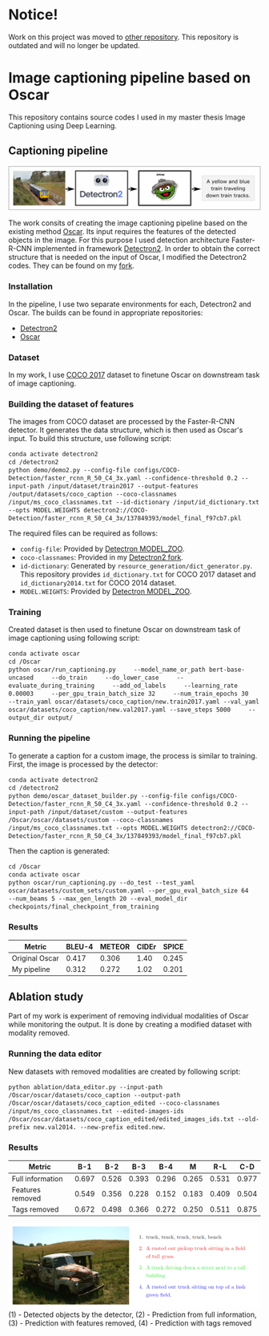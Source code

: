 # Notice!

Work on this project was moved to [other repository](https://github.com/zeleznyt/Oscar). 
This repository is outdated and will no longer be updated. 

# Image captioning pipeline based on Oscar

This repository contains source codes I used in my master thesis Image Captioning using Deep Learning. 

## Captioning pipeline

![pipeline](assets/pipeline.png)

The work consits of creating the image captioning pipeline based on the existing method [Oscar](https://github.com/microsoft/Oscar). Its input requires the features of the detected objects in the image. For this purpose I used detection architecture Faster-R-CNN implemented in framework [Detectron2](https://github.com/facebookresearch/detectron2). In order to obtain the correct structure that is needed on the input of Oscar, I modified the Detectron2 codes. They can be found on my [fork](https://github.com/zeleznyt/detectron2).

### Installation

In the pipeline, I use two separate environments for each, Detectron2 and Oscar. The builds can be found in appropriate repositories:
* [Detectron2](https://github.com/zeleznyt/detectron2/blob/main/INSTALL.md)
* [Oscar](https://github.com/microsoft/Oscar/blob/master/INSTALL.md)

### Dataset

In my work, I use [COCO 2017](https://cocodataset.org/#download) dataset to finetune Oscar on downstream task of image captioning.

### Building the dataset of features

The images from COCO dataset are processed by the Faster-R-CNN detector. It generates the data structure, which is then used as Oscar's input. To build this structure, use following script:
```
conda activate detectron2
cd /detectron2
python demo/demo2.py --config-file configs/COCO-Detection/faster_rcnn_R_50_C4_3x.yaml --confidence-threshold 0.2 --input-path /input/dataset/train2017 --output-features /output/datasets/coco_caption --coco-classnames /input/ms_coco_classnames.txt --id-dictionary /input/id_dictionary.txt --opts MODEL.WEIGHTS detectron2://COCO-Detection/faster_rcnn_R_50_C4_3x/137849393/model_final_f97cb7.pkl
```
The required files can be required as follows: 
* `config-file`:  Provided by [Detectron MODEL_ZOO](https://github.com/zeleznyt/detectron2/blob/main/MODEL_ZOO.md).
* `coco-classnames`: Provided in my [Detectron2 fork](https://github.com/zeleznyt/detectron2).
* `id-dictionary`: Generated by `resource_generation/dict_generator.py`. This repository provides `id_dictionary.txt` for COCO 2017 dataset and `id_dictionary2014.txt` for COCO 2014 dataset.
* `MODEL.WEIGHTS`: Provided by [Detectron MODEL_ZOO](https://github.com/zeleznyt/detectron2/blob/main/MODEL_ZOO.md).

### Training

Created dataset is then used to finetune Oscar on downstream task of image captioning using following script:
```
conda activate oscar
cd /Oscar
python oscar/run_captioning.py     --model_name_or_path bert-base-uncased     --do_train     --do_lower_case     --evaluate_during_training     --add_od_labels     --learning_rate 0.00003     --per_gpu_train_batch_size 32     --num_train_epochs 30     --train_yaml oscar/datasets/coco_caption/new.train2017.yaml --val_yaml oscar/datasets/coco_caption/new.val2017.yaml --save_steps 5000     --output_dir output/
```

### Running the pipeline

To generate a caption for a custom image, the process is similar to training. First, the image is processed by the detector:
```
conda activate detectron2
cd /detectron2
python demo/oscar_dataset_builder.py --config-file configs/COCO-Detection/faster_rcnn_R_50_C4_3x.yaml --confidence-threshold 0.2 --input-path /input/dataset/custom --output-features /Oscar/oscar/datasets/custom --coco-classnames /input/ms_coco_classnames.txt --opts MODEL.WEIGHTS detectron2://COCO-Detection/faster_rcnn_R_50_C4_3x/137849393/model_final_f97cb7.pkl
```
Then the caption is generated:
```
cd /Oscar
conda activate oscar
python oscar/run_captioning.py --do_test --test_yaml oscar/datasets/custom_sets/custom.yaml --per_gpu_eval_batch_size 64     --num_beams 5 --max_gen_length 20 --eval_model_dir checkpoints/final_checkpoint_from_training
```

### Results

| Metric | BLEU-4 | METEOR | CIDEr | SPICE|
|-------|-------|-------|-------|-------|
|Original Oscar | 0.417 | 0.306 | 1.40 | 0.245|
|My pipeline | 0.312 | 0.272 | 1.02 | 0.201|

## Ablation study

Part of my work is experiment of removing individual modalities of Oscar while monitoring the output. It is done by creating a modified dataset with modality removed.

### Running the data editor

New datasets with removed modalities are created by following script:
```
python ablation/data_editor.py --input-path /Oscar/oscar/datasets/coco_caption --output-path /Oscar/oscar/datasets/coco_caption_edited --coco-classnames /input/ms_coco_classnames.txt --edited-images-ids /Oscar/oscar/datasets/coco_caption_edited/edited_images_ids.txt --old-prefix new.val2014. --new-prefix edited.new.
```

### Results

|Metric | B-1 | B-2 | B-3 | B-4 | M | R-L | C-D|
|-------|-------|-------|-------|-------|-------|-------|-------|
|Full information | 0.697 | 0.526 | 0.393 | 0.296 | 0.265 | 0.531 | 0.977|
|Features removed | 0.549 | 0.356 | 0.228 | 0.152 | 0.183 | 0.409 | 0.504|
|Tags removed | 0.672 | 0.498 | 0.366 | 0.272 | 0.250 | 0.511 | 0.875|

![ablation_results](assets/ablation.png)
(1) - Detected objects by the detector, (2) - Prediction from full information, (3) - Prediction with features removed, (4) - Prediction with tags removed
